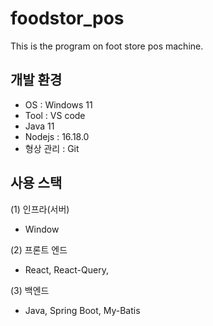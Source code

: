 # foodstor_pos
This is the program on foot store pos machine. 

## 개발 환경
- OS : Windows 11
- Tool : VS code
- Java 11
- Nodejs : 16.18.0
- 형상 관리 : Git

## 사용 스택
(1) 인프라(서버)
- Window

(2) 프론트 엔드
- React, React-Query, 

(3) 백엔드
- Java, Spring Boot, My-Batis